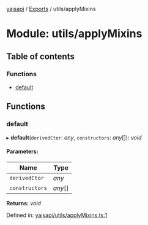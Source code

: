 [yajsapi](../README.md) / [Exports](../modules.md) / utils/applyMixins

# Module: utils/applyMixins

## Table of contents

### Functions

- [default](utils_applymixins.md#default)

## Functions

### default

▸ **default**(`derivedCtor`: *any*, `constructors`: *any*[]): *void*

#### Parameters:

Name | Type |
------ | ------ |
`derivedCtor` | *any* |
`constructors` | *any*[] |

**Returns:** *void*

Defined in: [yajsapi/utils/applyMixins.ts:1](https://github.com/golemfactory/yajsapi/blob/289a25a/yajsapi/utils/applyMixins.ts#L1)
